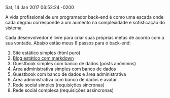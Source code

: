 Sat, 14 Jan 2017 06:52:24 -0200

A vida profissional de um programador back-end é como uma escada onde cada degrau corresponde a um aumento na complexidade e sofisticação do sistema.

Cada desenvolvedor é livre para criar suas próprias metas de acordo com a sua vontade. Abaixo estão meus 8 passos para o back-end:

1. Site estático simples (html puro)
1. [Blog estático com markdown](/post/Como_fiz_meu_blog)
1. Guestbook simples com banco de dados (posts anônimos)
1. Área administrativa simples com banco de dados
1. Guestbook com banco de dados e área administrativa
1. Área administrativa com banco de dados e avatar
1. Rede social simples (requisições sincronas)
1. Rede social complexa (requisições assincronas)
